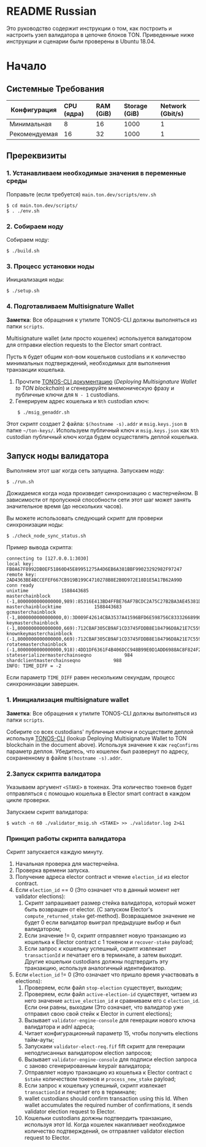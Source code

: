 # README Russian

Это руководство содержит инструкции о том, как построить и настроить узел валидатора в цепочке блоков TON. Приведенные ниже инструкции и сценарии были проверены в Ubuntu 18.04.
# Начало

## Системные Требования
| Конфигурация | CPU (ядра) | RAM (GiB) | Storage (GiB) | Network (Gbit/s)|
|---|:---|:---|:---|:---|
| Минимальная |8|16|1000|1|
| Рекомендуемая |16|32|1000|1| 
## Пререквизиты
### 1. Устанавливаем необходимые значения в переменные среды
Поправьте (если требуется) `main.ton.dev/scripts/env.sh`
    
    $ cd main.ton.dev/scripts/
    $ . ./env.sh 
### 2. Собираем ноду
Собираем ноду:

    $ ./build.sh
### 3. Процесс установки ноды
Инициализация ноды:

    $ ./setup.sh
### 4. Подготавливаем Multisignature Wallet
**Заметка**: Все обращения к утилите TONOS-CLI должны выполняться из папки `scripts`.

Multisignature wallet (или просто кошелек) используется валидатором для отправки election requests to the Elector smart contract.

Пусть `N` будет общим кол-вом кошельков custodians и `K` количество минимальных подтверждений, необходимых для выполнения транзакции кошелька.

1. Прочтите [TONOS-CLI документацию](https://docs.ton.dev/86757ecb2/v/0/p/94921e-running-tonos-cli-with-tails-os-and-working-with-multisignature-wallet) (*Deploying Multisignature Wallet to TON blockchain*) и сгенерируйте мнемоническую фразу и публичные ключи для `N - 1` custodians.
2. Генерируем адрес кошелька и `Nth` custodian ключ:
```
    $ ./msig_genaddr.sh
```
Этот скрипт создает 2 файла: `$(hostname -s).addr` и `msig.keys.json` в папке `~/ton-keys/`. 
Используем публичный ключ и `msig.keys.json` как `Nth` custodian публичный ключ когда будем осуществлять деплой кошелька.

## Запуск ноды валидатора
Выполняем этот шаг когда сеть запущена.
Запускаем ноду:

    $ ./run.sh
  
Дожидаемся когда нода произведет синхронизацию с мастерчейном. В зависимости от пропускной способности сети этот шаг может занять значительное время (до нескольких часов).

Вы можете использовать следующий скрипт для проверки синхронизации ноды:

    $ ./check_node_sync_status.sh

Пример вывода скрипта:
```
connecting to [127.0.0.1:3030]
local key: FB0A67F8992DB0EF51860D45E89951275A4D6EB6A381BBF99023292982F97247
remote key: 2AD4363BE4BCCEFEF667CB919B199C4710278B8E2B0D972E18D1E5A17B62A99D
conn ready
unixtime            1588443685
masterchainblock            (-1,8000000000000000,989):85316E413BD4FFBE76AF7BCDC2A75C27B2BA3AE45381D0CE7B5684949447DF07:6D975F062203F2A2F913FC528387036F47B27AB156B76E4127C186E32A6ED9C3
masterchainblocktime            1588443683
gcmasterchainblock            (-1,8000000000000000,0):3D009F42614CBA3537A41596BFD6E598756C83332668990C914D67A3B137D37D:40D1F2B2588A6A00D8AB05C8C1E944E42B172B5C111867B70DBC41009EE10C55
keymasterchainblock            (-1,8000000000000000,669):712CBAF305CB9AF1CD3745FDDB8E184796D8A21E7C559A42EB6B68D8B2F2FF89:3B03B9075B20BD1E6111492C41756F337FF649C6C89B9F87D446FAC47DCFD2BB
knownkeymasterchainblock            (-1,8000000000000000,669):712CBAF305CB9AF1CD3745FDDB8E184796D8A21E7C559A42EB6B68D8B2F2FF89:3B03B9075B20BD1E6111492C41756F337FF649C6C89B9F87D446FAC47DCFD2BB
rotatemasterchainblock            (-1,8000000000000000,918):4DD1DF6361F4B406DCC948B99E0D1ADD6988AC8F824F2E1B263CFED2AD46742E:12A8599C16C5EF1B09713F7EC91E2F765E97545F046FE6871DCD0C82E0377036
stateserializermasterchainseqno            984
shardclientmasterchainseqno            988
INFO: TIME_DIFF = -2
```
Если параметр `TIME_DIFF` равен нескольким секундам, процесс синхронинзации завершен.

### 1. Инициализация multisignature wallet

**Заметка**: Все обращения к утилите TONOS-CLI должны выполняться из папки `scripts`.


Собирите со всех custodians' публичные ключи и осуществите деплой используя [TONOS-CLI](https://docs.ton.dev/86757ecb2/v/0/p/94921e-running-tonos-cli-with-tails-os-and-working-with-multisignature-wallet) (lookup Deploying Multisignature Wallet to TON blockchain in the document above). Используя значение `K` как `reqConfirms` параметр деплоя.
Убедитесь, что кошелек был развернут по адресу, сохраненному в файле `$(hostname -s).addr`.


### 2.Запуск скрипта валидатора

Указываем аргумент `<STAKE>` в токенах. Эта количество токенов будет отправляться с помощью кошелька в Elector smart contract в каждом цикле проверки.

Запускаем скрипт валидатора:

    $ watch -n 60 ./validator_msig.sh <STAKE> >> ./validator.log 2>&1

### Принцип работы скрипта валидатора

Скрипт запускается каждую минуту.

1. Начальная проверка для мастерчейна.
2. Проверка времени запуска.
3. Получение адреса elector contract и чтение `election_id` из elector contract.
4. Если `election_id` == 0 (Это означает что в данный момент нет validator elections):
    1. Скрипт запрашивает размер стейка валидатора, который может быть возвращен от elector. (С запуском Elector's `compute_returned_stake` get-method). Возвращаемое значение не будет 0 если валидатор выиграл предыдущие выбор и был валидатором;
    2. Если значение != 0, скрипт отправляет новую транзакцию из кошелька к Elector contract с 1 токеном и `recover-stake` payload;
    3. Если запрос к кошельку успешный, скрипт извлекает `transactionId` и печатает его в терминале, а затем выходит. Другие кошельки custodians должны подтвердить эту транзакцию, используя аналогичный идентификатор.
5. Если `election_id` != 0 (Это означает что пришло время участвовать в elections):
    1. Проверяем, если файл `stop-election` существует, выходим;
    2. Проверяем, если файл `active-election-id` существует, читаем из него значение `active_election_id` и сравниваем его с `election_id`. Если они равны, выходим (Это означает, что валидатор уже отправил свою свой стейк к Elector in current elections);
    3. Вызывает `validator-engine-console` для генерации нового ключа валидатора и adnl адреса;
    4. Читает конфигурационный параметр 15, чтобы получить elections тайм-ауты;
    5. Запускаеи `validator-elect-req.fif` fift скрипт для генерации неподписанных валидатором election запросов;
    6. Вызывает `validator-engine-console` для подписи election запроса с заново сгенерированным keypair валидатора;
    7. Отправляет новую транзакцию из кошелька к Elector contract с `$stake` количеством токенов и `process_new_stake` payload;
    8. Если запрос к кошельку успешный, скрипт извлекает `transactionId` и печатает его в терминале;
    9. wallet custodians should confirm transaction using this Id. When wallet accumulates the required number of confirmations, it sends validator election request to Elector.
    9. Кошельки custodians должны подтвердить транзакцию, используя этот Id. Когда кошелек накапливает необходимое количество подтверждений, он отправляет validator election request to Elector.



